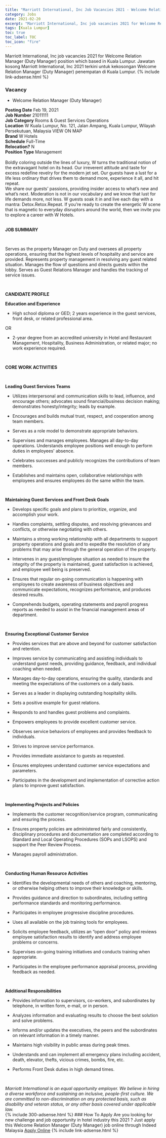 ```yaml
---
title: "Marriott International, Inc Job Vacancies 2021 - Welcome Relation Manager (Duty Manager)" 
category: Jobs 
date: 2021-02-20 
excerpt: "Marriott International, Inc job vacancies 2021 for Welcome Relation Manager (Duty Manager) position which based in Kuala Lumpur. Jawatan kosong Marriott International, Inc 2021 terkini untuk kekosongan Welcome Relation Manager (Duty Manager) penempatan di Kuala Lumpur" 
tags: [Kuala Lumpur] 
toc: true 
toc_label: TOC 
toc_icon: "fire" 
--- 
```


Marriott International, Inc job vacancies 2021 for Welcome Relation Manager (Duty Manager) position which based in Kuala Lumpur. Jawatan kosong Marriott International, Inc 2021 terkini untuk kekosongan Welcome Relation Manager (Duty Manager) penempatan di Kuala Lumpur. 
{% include link-adsense.html %} 
### Vacancy 
- Welcome Relation Manager (Duty Manager) 
<div><div><div><b>Posting Date</b> Feb 19, 2021<br>
<b>Job Number</b> 21011111<br>
<b>Job Category</b> Rooms &amp; Guest Services Operations<br>
<b>Location</b> W Kuala Lumpur, No. 121, Jalan Ampang, Kuala Lumpur, Wilayah Persekutuan, Malaysia VIEW ON MAP<br>
<b>Brand</b> W Hotels<br>
<b>Schedule</b> Full-Time<br>
<b>Relocation?</b> N<br>
<b>Position Type</b> Management<br>
<br>
Boldly coloring outside the lines of luxury, W turns the traditional notion of the extravagant hotel on its head. Our irreverent attitude and taste for excess redefine revelry for the modern jet set. Our guests have a lust for a life less ordinary that drives them to demand more, experience it all, and hit repeat.
<br>
We share our guests&#8217; passions, providing insider access to what&#8217;s new and what&#8217;s next. Moderation is not in our vocabulary and we know that lust for life demands more, not less. W guests soak it in and live each day with a mantra: Detox.Retox.Repeat. If you&#8217;re ready to create the energetic W scene that is magnetic to everyday disruptors around the world, then we invite you to explore a career with W Hotels.</div><div><br>
<p><b>JOB SUMMARY</b></p><br>
<p></p><p>Serves as the property Manager on Duty and oversees all property operations, ensuring that the highest levels of hospitality and service are provided. Represents property management in resolving any guest related situation. Manages the flow of questions and directs guests within the lobby. Serves as Guest Relations Manager and handles the tracking of service issues.</p><br>
<p></p><p><b>CANDIDATE PROFILE<br>
</b></p><p></p><p><b>Education and Experience</b></p>
<ul><li>High school diploma or GED; 2 years experience in the guest services, front desk, or related professional area.</li></ul>
<p>OR</p>
<ul><li>2-year degree from an accredited university in Hotel and Restaurant Management, Hospitality, Business Administration, or related major; no work experience required.</li></ul><br>
<p></p><p><b>CORE WORK ACTIVITIES</b></p><br>
<p></p><p><b>Leading Guest Services Teams
</b></p><ul><li>Utilizes interpersonal and communication skills to lead, influence, and encourage others; advocates sound financial/business decision making; demonstrates honesty/integrity; leads by example.</li></ul>
<ul><li>Encourages and builds mutual trust, respect, and cooperation among team members.</li></ul>
<ul><li>Serves as a role model to demonstrate appropriate behaviors.</li></ul>
<ul><li>Supervises and manages employees. Manages all day-to-day operations. Understands employee positions well enough to perform duties in employees' absence.</li></ul>
<ul><li>Celebrates successes and publicly recognizes the contributions of team members.</li></ul>
<ul><li>Establishes and maintains open, collaborative relationships with employees and ensures employees do the same within the team.</li></ul><br>
<p></p><p><b>Maintaining Guest Services and Front Desk Goals</b></p>
<ul><li>Develops specific goals and plans to prioritize, organize, and accomplish your work.</li></ul>
<ul><li>Handles complaints, settling disputes, and resolving grievances and conflicts, or otherwise negotiating with others.</li></ul>
<ul><li>Maintains a strong working relationship with all departments to support property operations and goals and to expedite the resolution of any problems that may arise through the general operation of the property.</li></ul>
<ul><li>Intervenes in any guest/employee situation as needed to insure the integrity of the property is maintained, guest satisfaction is achieved, and employee well being is preserved.</li></ul>
<ul><li>Ensures that regular on-going communication is happening with employees to create awareness of business objectives and communicate expectations, recognizes performance, and produces desired results.</li></ul>
<ul><li>Comprehends budgets, operating statements and payroll progress reports as needed to assist in the financial management areas of department.</li></ul><br>
<p></p><p><b>Ensuring Exceptional Customer Service
</b></p><ul><li>Provides services that are above and beyond for customer satisfaction and retention.</li></ul>
<ul><li>Improves service by communicating and assisting individuals to understand guest needs, providing guidance, feedback, and individual coaching when needed.</li></ul>
<ul><li>Manages day-to-day operations, ensuring the quality, standards and meeting the expectations of the customers on a daily basis.</li></ul>
<ul><li>Serves as a leader in displaying outstanding hospitality skills.</li></ul>
<ul><li>Sets a positive example for guest relations.</li></ul>
<ul><li>Responds to and handles guest problems and complaints.</li></ul>
<ul><li>Empowers employees to provide excellent customer service.</li></ul>
<ul><li>Observes service behaviors of employees and provides feedback to individuals.</li></ul>
<ul><li>Strives to improve service performance.</li></ul>
<ul><li>Provides immediate assistance to guests as requested.</li></ul>
<ul><li>Ensures employees understand customer service expectations and parameters.</li></ul>
<ul><li>Participates in the development and implementation of corrective action plans to improve guest satisfaction.</li></ul><br>
<p></p><p><b>Implementing Projects and Policies</b></p>
<ul><li>Implements the customer recognition/service program, communicating and ensuring the process.</li></ul>
<ul><li>Ensures property policies are administered fairly and consistently, disciplinary procedures and documentation are completed according to Standard and Local Operating Procedures (SOPs and LSOPS) and support the Peer Review Process.</li></ul>
<ul><li>Manages payroll administration.</li></ul><br>
<p></p><p><b>Conducting Human Resource Activities</b></p>
<ul><li>Identifies the developmental needs of others and coaching, mentoring, or otherwise helping others to improve their knowledge or skills.</li></ul>
<ul><li>Provides guidance and direction to subordinates, including setting performance standards and monitoring performance.</li></ul>
<ul><li>Participates in employee progressive discipline procedures.</li></ul>
<ul><li>Uses all available on the job training tools for employees.</li></ul>
<ul><li>Solicits employee feedback, utilizes an &#8220;open door&#8221; policy and reviews employee satisfaction results to identify and address employee problems or concerns.</li></ul>
<ul><li>Supervises on-going training initiatives and conducts training when appropriate.</li></ul>
<ul><li>Participates in the employee performance appraisal process, providing feedback as needed.</li></ul><br>
<p></p><p><b>Additional Responsibilities
</b></p><ul><li>Provides information to supervisors, co-workers, and subordinates by telephone, in written form, e-mail, or in person.</li></ul>
<ul><li>Analyzes information and evaluating results to choose the best solution and solve problems.</li></ul>
<ul><li>Informs and/or updates the executives, the peers and the subordinates on relevant information in a timely manner.</li></ul>
<ul><li>Maintains high visibility in public areas during peak times.</li></ul>
<ul><li>Understands and can implement all emergency plans including accident, death, elevator, thefts, vicious crimes, bombs, fire, etc.</li></ul>
<ul><li>Performs Front Desk duties in high demand times.</li></ul><br>
</div><p></p><i>Marriott International is an equal opportunity employer. We believe in hiring a diverse workforce and sustaining an inclusive, people-first culture. We are committed to non-discrimination on any protected basis, such as disability and veteran status, or any other basis covered under applicable law.</i></div></div> 
{% include 300-adsense.html %} 
### How To Apply 
Are you looking for new challenge and job opportunity in hotel industry this 2021 ?
Just apply this Welcome Relation Manager (Duty Manager) job online through Indeed Malaysia 
<a href="https://malaysia.indeed.com/viewjob?jk=cd393e0803b39087" class="btn btn--info" target="_blank" rel="nofollow noopenner">Apply Online</a> 
{% include link-adsense.html %} 